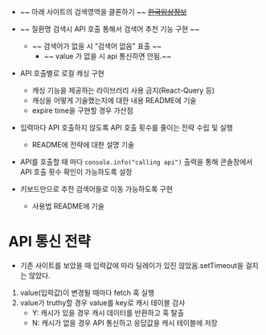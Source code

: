 - ~~ 아래 사이트의 검색영역을 클론하기 ~~
    ~~[한국임상정보](https://clinicaltrialskorea.com/)~~
    

- ~~ 질환명 검색시 API 호출 통해서 검색어 추천 기능 구현 ~~
    - ~~ 검색어가 없을 시 “검색어 없음” 표출 ~~
        - ~~ value 가 없을 시 api 통신하면 안됨.~~

- API 호출별로 로컬 캐싱 구현
    - 캐싱 기능을 제공하는 라이브러리 사용 금지(React-Query 등)
    - 캐싱을 어떻게 기술했는지에 대한 내용 README에 기술
    - expire time을 구현할 경우 가산점
    
- 입력마다 API 호출하지 않도록 API 호출 횟수를 줄이는 전략 수립 및 실행
    - README에 전략에 대한 설명 기술
    
- API를 호출할 때 마다 `console.info("calling api")` 출력을 통해 콘솔창에서 API 호출 횟수 확인이 가능하도록 설정

- 키보드만으로 추천 검색어들로 이동 가능하도록 구현
    - 사용법 README에 기술

# API 통신 전략
- 기존 사이트를 보았을 때 입력값에 따라 딜레이가 있진 않았음.setTimeout을 걸지는 않았다.
1. value(입력값)이 변경될 때마다 fetch 훅 실행
2. value가 truthy할 경우 value를 key로 캐시 테이블 검사
    - Y: 캐시가 있을 경우 캐시 데이터를 반환하고 훅 탈출
    - N: 캐시가 없을 경우 API 통신하고 응답값을 캐시 테이블에 저장